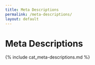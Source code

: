 ```yaml
---
title: Meta Descriptions
permalink: /meta-descriptions/
layout: default
---
```


# Meta Descriptions

{% include cat_meta-descriptions.md %}
